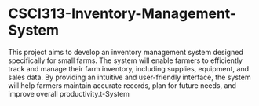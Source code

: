 # CSCI313-Inventory-Management-System
This project aims to develop an inventory management system designed specifically for small farms. The system will enable farmers to efficiently track and manage their farm inventory, including supplies, equipment, and sales data. By providing an intuitive and user-friendly interface, the system will help farmers maintain accurate records, plan for future needs, and improve overall productivity.t-System
